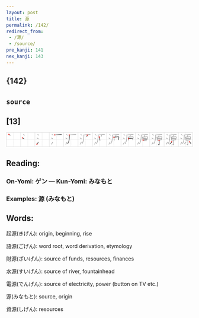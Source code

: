 ```yaml
---
layout: post
title: 源
permalink: /142/
redirect_from:
 - /源/
 - /source/
pre_kanji: 141
nex_kanji: 143
---
```


## {142}

## `source`

## [13]

<div class="stroke"><img src="../images/E6BA90.png" /></div>

## Reading:

### On-Yomi: ゲン &mdash; Kun-Yomi: みなもと

### Examples: 源 (みなもと)

## Words:

起源(きげん): origin, beginning, rise

語源(ごげん): word root, word derivation, etymology

財源(ざいげん): source of funds, resources, finances

水源(すいげん): source of river, fountainhead

電源(でんげん): source of electricity, power (button on TV etc.)

源(みなもと): source, origin

資源(しげん): resources
